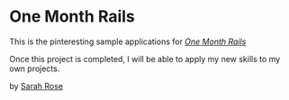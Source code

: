 # One Month Rails

This is the pinteresting sample applications for
[*One Month Rails*](http://onemonthrails.com)

Once this project is completed, I will be able to apply my new skills to my own projects.

by [Sarah Rose](http://uptotheoccasion.com)